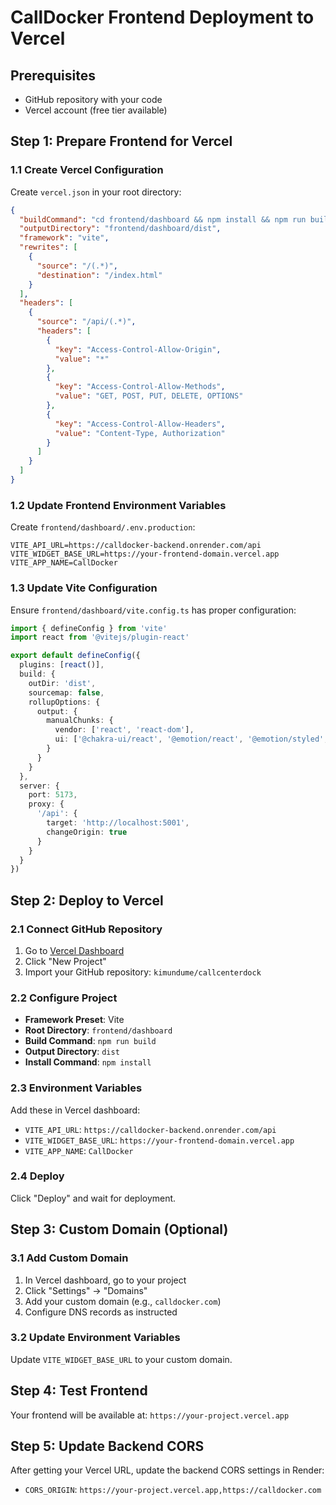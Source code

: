 # CallDocker Frontend Deployment to Vercel

## Prerequisites
- GitHub repository with your code
- Vercel account (free tier available)

## Step 1: Prepare Frontend for Vercel

### 1.1 Create Vercel Configuration
Create `vercel.json` in your root directory:

```json
{
  "buildCommand": "cd frontend/dashboard && npm install && npm run build",
  "outputDirectory": "frontend/dashboard/dist",
  "framework": "vite",
  "rewrites": [
    {
      "source": "/(.*)",
      "destination": "/index.html"
    }
  ],
  "headers": [
    {
      "source": "/api/(.*)",
      "headers": [
        {
          "key": "Access-Control-Allow-Origin",
          "value": "*"
        },
        {
          "key": "Access-Control-Allow-Methods",
          "value": "GET, POST, PUT, DELETE, OPTIONS"
        },
        {
          "key": "Access-Control-Allow-Headers",
          "value": "Content-Type, Authorization"
        }
      ]
    }
  ]
}
```

### 1.2 Update Frontend Environment Variables
Create `frontend/dashboard/.env.production`:

```env
VITE_API_URL=https://calldocker-backend.onrender.com/api
VITE_WIDGET_BASE_URL=https://your-frontend-domain.vercel.app
VITE_APP_NAME=CallDocker
```

### 1.3 Update Vite Configuration
Ensure `frontend/dashboard/vite.config.ts` has proper configuration:

```typescript
import { defineConfig } from 'vite'
import react from '@vitejs/plugin-react'

export default defineConfig({
  plugins: [react()],
  build: {
    outDir: 'dist',
    sourcemap: false,
    rollupOptions: {
      output: {
        manualChunks: {
          vendor: ['react', 'react-dom'],
          ui: ['@chakra-ui/react', '@emotion/react', '@emotion/styled', 'framer-motion']
        }
      }
    }
  },
  server: {
    port: 5173,
    proxy: {
      '/api': {
        target: 'http://localhost:5001',
        changeOrigin: true
      }
    }
  }
})
```

## Step 2: Deploy to Vercel

### 2.1 Connect GitHub Repository
1. Go to [Vercel Dashboard](https://vercel.com/dashboard)
2. Click "New Project"
3. Import your GitHub repository: `kimundume/callcenterdock`

### 2.2 Configure Project
- **Framework Preset**: Vite
- **Root Directory**: `frontend/dashboard`
- **Build Command**: `npm run build`
- **Output Directory**: `dist`
- **Install Command**: `npm install`

### 2.3 Environment Variables
Add these in Vercel dashboard:
- `VITE_API_URL`: `https://calldocker-backend.onrender.com/api`
- `VITE_WIDGET_BASE_URL`: `https://your-frontend-domain.vercel.app`
- `VITE_APP_NAME`: `CallDocker`

### 2.4 Deploy
Click "Deploy" and wait for deployment.

## Step 3: Custom Domain (Optional)

### 3.1 Add Custom Domain
1. In Vercel dashboard, go to your project
2. Click "Settings" → "Domains"
3. Add your custom domain (e.g., `calldocker.com`)
4. Configure DNS records as instructed

### 3.2 Update Environment Variables
Update `VITE_WIDGET_BASE_URL` to your custom domain.

## Step 4: Test Frontend
Your frontend will be available at: `https://your-project.vercel.app`

## Step 5: Update Backend CORS
After getting your Vercel URL, update the backend CORS settings in Render:
- `CORS_ORIGIN`: `https://your-project.vercel.app,https://calldocker.com` 